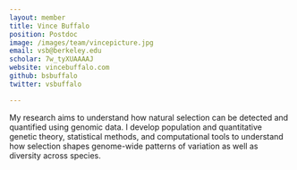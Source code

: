 ```yaml
---
layout: member
title: Vince Buffalo
position: Postdoc
image: /images/team/vincepicture.jpg
email: vsb@berkeley.edu
scholar: 7w_tyXUAAAAJ
website: vincebuffalo.com
github: bsbuffalo
twitter: vsbuffalo

---
```



My research aims to understand how natural selection can be detected and quantified using genomic data. 
I develop population and quantitative genetic theory, statistical methods, and computational tools to understand how 
selection shapes genome-wide patterns of variation as well as diversity across species.